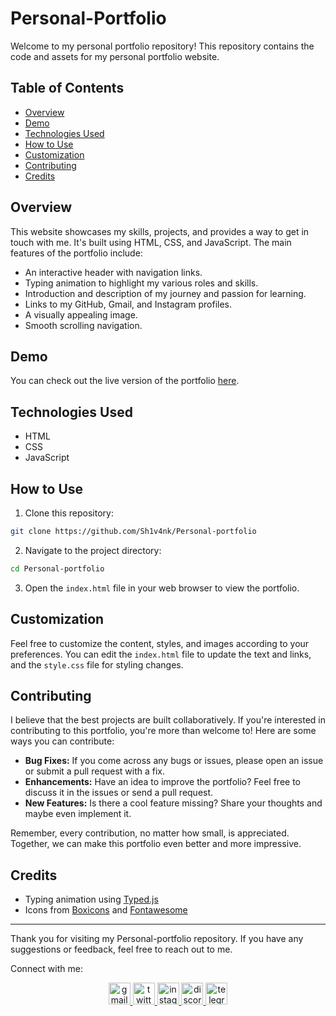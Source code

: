 # Personal-Portfolio

Welcome to my personal portfolio repository! This repository contains the code and assets for my personal portfolio website.

## Table of Contents

- [Overview](#overview)
- [Demo](#demo)
- [Technologies Used](#technologies-used)
- [How to Use](#how-to-use)
- [Customization](#customization)
- [Contributing](#contributing)
- [Credits](#credits)

## Overview

This website showcases my skills, projects, and provides a way to get in touch with me. It's built using HTML, CSS, and JavaScript. The main features of the portfolio include:

- An interactive header with navigation links.
- Typing animation to highlight my various roles and skills.
- Introduction and description of my journey and passion for learning.
- Links to my GitHub, Gmail, and Instagram profiles.
- A visually appealing image.
- Smooth scrolling navigation.

## Demo

You can check out the live version of the portfolio [here](https://sh1v4nk.github.io/Personal-portfolio/).

## Technologies Used

- HTML
- CSS
- JavaScript

## How to Use

1. Clone this repository: 
```bash
git clone https://github.com/Sh1v4nk/Personal-portfolio
```

2. Navigate to the project directory: 

```bash
cd Personal-portfolio
```

3. Open the `index.html` file in your web browser to view the portfolio.

## Customization

Feel free to customize the content, styles, and images according to your preferences. You can edit the `index.html` file to update the text and links, and the `style.css` file for styling changes.

## Contributing

I believe that the best projects are built collaboratively. If you're interested in contributing to this portfolio, you're more than welcome to! Here are some ways you can contribute:

- **Bug Fixes:** If you come across any bugs or issues, please open an issue or submit a pull request with a fix.
- **Enhancements:** Have an idea to improve the portfolio? Feel free to discuss it in the issues or send a pull request.
- **New Features:** Is there a cool feature missing? Share your thoughts and maybe even implement it.

Remember, every contribution, no matter how small, is appreciated. Together, we can make this portfolio even better and more impressive.

## Credits

- Typing animation using [Typed.js](https://github.com/mattboldt/typed.js/)
- Icons from [Boxicons](https://boxicons.com/) and [Fontawesome](https://fontawesome.com/v4/get-started/)

---

Thank you for visiting my Personal-portfolio repository. If you have any suggestions or feedback, feel free to reach out to me.

Connect with me:
<div align="center">
  <a href="mailto:shivankpandey113@gmail.com" target="_blank">
    <img src="https://img.shields.io/static/v1?message=Gmail&logo=gmail&label=&color=D14836&logoColor=white&labelColor=&style=for-the-badge" height="35" alt="gmail logo"  />
  </a>
  <a href="https://twitter.com/sh1v4nk" target="_blank">
    <img src="https://img.shields.io/static/v1?message=Twitter&logo=twitter&label=&color=1DA1F2&logoColor=white&labelColor=&style=for-the-badge" height="35" alt="twitter logo"  />
  </a>
  <a href="https://instagram.com/sh1v4nk_" target="_blank">
    <img src="https://img.shields.io/static/v1?message=Instagram&logo=instagram&label=&color=E4405F&logoColor=white&labelColor=&style=for-the-badge" height="35" alt="instagram logo"  />
  </a>
  <a href="https://discord.com/users/571299781096505344" target="_blank">
    <img src="https://img.shields.io/static/v1?message=Discord&logo=discord&label=&color=7289DA&logoColor=white&labelColor=&style=for-the-badge" height="35" alt="discord logo"  />
  </a>
  <a href="https://t.me/BlackGoku_69th" target="_blank">
    <img src="https://img.shields.io/static/v1?message=Telegram&logo=telegram&label=&color=2CA5E0&logoColor=white&labelColor=&style=for-the-badge" height="35" alt="telegram logo"  />
  </a>
</div>
